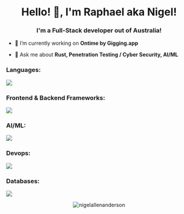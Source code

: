 <h1 align="center">Hello! 👋, I'm Raphael aka Nigel!</h1>
<h3 align="center">I'm a Full-Stack developer out of Australia!</h3>

- 🔭 I’m currently working on **Ontime by Gigging.app**

- 💬 Ask me about **Rust, Penetration Testing / Cyber Security, AI/ML**
  
<h3 align="left">Languages:</h3>
<p align="left">
  <a href="https://skillicons.dev">
    <img src="https://skillicons.dev/icons?i=rust,html,css,py,js" />
  </a>
</p>

<h3 align="left">Frontend & Backend Frameworks:</h3>
<p align="left">
  <a href="https://skillicons.dev">
    <img src="https://skillicons.dev/icons?i=angular,yew,flask,django,wordpress,nodejs,nginx" />
  </a>
</p>

<h3 align="left">AI/ML:</h3>
<p align="left">
  <a href="https://skillicons.dev">
    <img src="https://skillicons.dev/icons?i=tensorflow,opencv,pytorch" />
  </a>
</p>

<h3 align="left">Devops:</h3>
<p align="left">
  <a href="https://skillicons.dev">
    <img src="https://skillicons.dev/icons?i=aws,azure,kubernetes,docker,gcp" />
  </a>
</p>

<h3 align="left">Databases:</h3>
<p align="left">
  <a href="https://skillicons.dev">
    <img src="https://skillicons.dev/icons?i=mongodb,mysql,redis,postgres" />
  </a>
</p>

<p align="center"><img src="https://github-readme-stats.vercel.app/api?username=nigelallenanderson&show_icons=true&locale=en" alt="nigelallenanderson" /></p>
